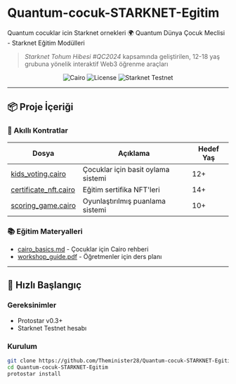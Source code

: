 # Quantum-cocuk-STARKNET-Egitim
Quantum cocuklar icin Starknet ornekleri
🌍 Quantum Dünya Çocuk Meclisi - Starknet Eğitim Modülleri

> *Starknet Tohum Hibesi #QC2024* kapsamında geliştirilen, 12-18 yaş grubuna yönelik interaktif Web3 öğrenme araçları

<div align="center">
  <img src="https://img.shields.io/badge/Made%20with-Cairo-9cf" alt="Cairo">
  <img src="https://img.shields.io/badge/License-Apache%202.0-blue" alt="License">
  <img src="https://img.shields.io/badge/Starknet-Testnet-orange" alt="Starknet Testnet">
</div>

---

## 📦 Proje İçeriği

### 🧩 Akıllı Kontratlar
| Dosya | Açıklama | Hedef Yaş |
|-------|----------|-----------|
| [kids_voting.cairo](contracts/kids_voting.cairo) | Çocuklar için basit oylama sistemi | 12+ |
| [certificate_nft.cairo](contracts/certificate_nft.cairo) | Eğitim sertifika NFT'leri | 14+ |
| [scoring_game.cairo](contracts/scoring_game.cairo) | Oyunlaştırılmış puanlama sistemi | 10+ |

### 📚 Eğitim Materyalleri
- [cairo_basics.md](education/cairo_basics.md) - Çocuklar için Cairo rehberi
- [workshop_guide.pdf](education/workshop_guide.pdf) - Öğretmenler için ders planı

---

## 🚀 Hızlı Başlangıç

### Gereksinimler
- Protostar v0.3+
- Starknet Testnet hesabı

### Kurulum
```bash
git clone https://github.com/Theminister28/Quantum-cocuk-STARKNET-Egitim.git
cd Quantum-cocuk-STARKNET-Egitim
protostar install
